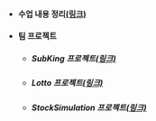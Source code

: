 - #### 수업 내용 정리[(링크)](https://github.com/LeeKangHo1/My-Java-study)

- #### 팀 프로젝트
	- ##### SubKing 프로젝트[(링크)](https://github.com/LeeKangHo1/SUBKINGproject)
	- ##### Lotto 프로젝트[(링크)](https://github.com/LeeKangHo1/lottoTeam3)
  - ##### StockSimulation 프로젝트[(링크)](https://github.com/LeeKangHo1/Magnificent_Architects)

